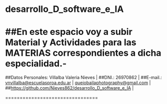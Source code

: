 # desarrollo_D_software_e_IA

##En este espacio voy a subir Material y Actividades para las MATERIAS correspondientes a dicha especialidad.-
==============================

##Datos Personales: Villalba Valeria Nieves | 
##DNI.: 26970862 | 
##E-mail.: vnvillalba@escuelasproa.edu.ar | queiobailaphotography@gmail.com |
##https://github.com/Nieves862/desarrollo_D_software_e_IA |

================================
